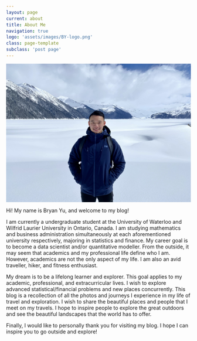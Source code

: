 ```yaml
---
layout: page
current: about
title: About Me
navigation: true
logo: 'assets/images/BY-logo.png'
class: page-template
subclass: 'post page'
---
```


<img align="center" width="800" src="https://github.com/bryanyu1/blog/blob/gh-pages/assets/images/bryan-garibaldi.jpeg?raw=true" alt="bryan-yu-garibaldi-lake">


Hi! My name is Bryan Yu, and welcome to my blog!

I am currently a undergraduate student at the University of Waterloo and Wilfrid Laurier University in Ontario, Canada. I am studying mathematics and business administration simultaneously at each aforementioned university respectively, majoring in statistics and finance. My career goal is to become a data scientist and/or quantitative modeller. From the outside, it may seem that academics and my professional life define who I am. However, academics are not the only aspect of my life. I am also an avid traveller, hiker, and fitness enthusiast. 

My dream is to be a lifelong learner and explorer. This goal applies to my academic, professional, and extracurricular lives. I wish to explore advanced statistical/financial problems and new places concurrently. This blog is a recollection of all the photos and journeys I experience in my life of travel and exploration. I wish to share the beautiful places and people that I meet on my travels. I hope to inspire people to explore the great outdoors and see the beautiful landscapes that the world has to offer. 

Finally, I would like to personally thank you for visiting my blog. I hope I can inspire you to go outside and explore! 
